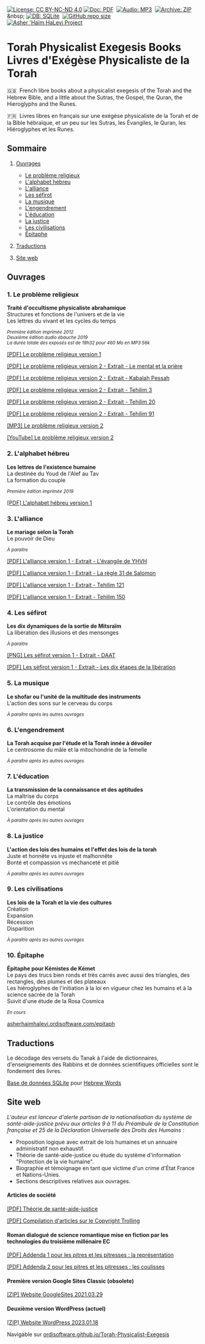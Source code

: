 [![License: CC BY-NC-ND 4.0](https://img.shields.io/badge/license-CC_BY--NC--ND_4.0-seagreen.svg)](https://creativecommons.org/licenses/by-nc-nd/4.0/)
[![Doc: PDF](https://img.shields.io/badge/PDF-red.svg?label=doc)](https://en.wikipedia.org/wiki/PDF)&nbsp;
[![Audio: MP3](https://img.shields.io/badge/MP3-darkseagreen.svg?label=audio)](https://en.wikipedia.org/wiki/MP3)&nbsp;
[![Archive: ZIP](https://img.shields.io/badge/ZIP-darkkhaki.svg?label=archive)](https://en.wikipedia.org/wiki/ZIP_(file_format))&nbsp;
[![DB: SQLite](https://img.shields.io/badge/SQLite-darkgoldenrod.svg?label=db)](https://www.sqlite.org)&nbsp;
[![GitHub repo size](https://img.shields.io/github/repo-size/ordisoftware/Torah-Physicalist-Exegesis)](#)&nbsp;<br/>
[![Asher 'Haïm HaLevi Project](https://img.shields.io/badge/-Asher%20'Haïm%20HaLevi%20Project-355F90?logo=WordPress&logoColor=white)](https://asherhaimhalevi.ordisoftware.com)&nbsp;

# Torah Physicalist Exegesis Books<br>Livres d'Exégèse Physicaliste de la Torah

:gb:&nbsp;&nbsp;French libre books about a physicalist exegesis of the Torah and the Hebrew Bible, and a little about the Sutras, the Gospel, the Quran, the Hieroglyphs and the Runes.

:fr:&nbsp;&nbsp;Livres libres en français sur une exégèse physicaliste de la Torah et de la Bible hébraïque, et un peu sur les Sutras, les Évangiles, le Quran, les Hiéroglyphes et les Runes.

## Sommaire

1. [Ouvrages](#ouvrages)

    - [Le problème religieux](#1-le-probl%C3%A8me-religieux)<br>
    - [L'alphabet hébreu](#2-lalphabet-h%C3%A9breu)<br>
    - [L'alliance](#3-lalliance)<br>
    - [Les séfirot](#4-les-s%C3%A9firot)<br>
    - [La musique](#5-la-musique)<br>
    - [L'engendrement](#6-lengendrement)<br>
    - [L'éducation](#7-l%C3%A9ducation)<br>
    - [La justice](#8-la-justice)
    - [Les civilisations](#9-les-civilisations)
    - [Épitaphe](#10-%C3%A9pitaphe)
  
2. [Traductions](#traductions)

3. [Site web](#site-web)

## Ouvrages

### 1. Le problème religieux

**Traité d'occultisme physicaliste abrahamique**<br>
Structures et fonctions de l'univers et de la vie<br>
Les lettres du vivant et les cycles du temps

<sup>*Première édition imprimée 2012*<br>
*Deuxième édition audio ébauche 2019*<br>
*La durée totale des exposés est de 19h32 pour 460 Mo en MP3 56k*</sup>

[[PDF] Le problème religieux version 1](https://github.com/Ordisoftware/Torah-Physicalist-Exegesis/blob/main/Le%20probl%C3%A8me%20religieux%20I/Le%20probl%C3%A8me%20religieux%20v1.pdf)<br>

[[PDF] Le problème religieux version 2 - Extrait - Le mental et la prière](https://github.com/Ordisoftware/Torah-Physicalist-Exegesis/blob/main/Le%20probl%C3%A8me%20religieux%20II/Le%20probl%C3%A8me%20religieux%20v2%20-%20Extrait%20-%20Pri%C3%A8re.pdf)<br>

[[PDF] Le problème religieux version 2 - Extrait - Kabalah Pessah](https://github.com/Ordisoftware/Torah-Physicalist-Exegesis/blob/main/Le%20probl%C3%A8me%20religieux%20II/Le%20probl%C3%A8me%20religieux%20v2%20-%20Extrait%20-%20Kabalah%20Pessah.pdf)<br>

[[PDF] Le problème religieux version 2 - Extrait - Tehilim 3](https://github.com/Ordisoftware/Torah-Physicalist-Exegesis/blob/main/Le%20probl%C3%A8me%20religieux%20II/Le%20probl%C3%A8me%20religieux%20v2%20-%20Extrait%20-%20Tehilim%203.pdf)<br>

[[PDF] Le problème religieux version 2 - Extrait - Tehilim 20](https://github.com/Ordisoftware/Torah-Physicalist-Exegesis/blob/main/Le%20probl%C3%A8me%20religieux%20II/Le%20probl%C3%A8me%20religieux%20v2%20-%20Extrait%20-%20Tehilim%2020.pdf)<br>

[[PDF] Le problème religieux version 2 - Extrait - Tehilim 91](https://github.com/Ordisoftware/Torah-Physicalist-Exegesis/blob/main/Le%20probl%C3%A8me%20religieux%20II/Le%20probl%C3%A8me%20religieux%20v2%20-%20Extrait%20-%20Tehilim%2091.pdf)<br>

[[MP3] Le problème religieux version 2](Audio)<br>

[[YouTube] Le problème religieux version 2](https://www.youtube.com/playlist?list=PLSn7yTHwEx-DL6u9qWpRtF1vEAEVxe1Hk)<br>

### 2. L'alphabet hébreu

**Les lettres de l'existence humaine**<br>
La destinée du Youd de l'Alef au Tav<br>
La formation du couple

<sup>*Première édition imprimée 2019*</sup>

[[PDF] L'alphabet hébreu version 1](https://github.com/Ordisoftware/Torah-Physicalist-Exegesis/blob/main/L'alphabet%20h%C3%A9breu%20I/L'alphabet%20h%C3%A9breu%20v1.pdf)

### 3. L'alliance

**Le mariage selon la Torah**<br>
Le pouvoir de Dieu<br>

<sup>*À paraitre*</sup>

[[PDF] L'alliance version 1 - Extrait - L'évangile de YHVH](https://github.com/Ordisoftware/Torah-Physicalist-Exegesis/blob/main/L'alliance%20I/L'alliance%20v1%20-%20Extrait%20-%20Evangile%20YHVH.pdf)

[[PDF] L'alliance version 1 - Extrait - La règle 31 de Salomon](https://github.com/Ordisoftware/Torah-Physicalist-Exegesis/blob/main/L'alliance%20I/L'alliance%20v1%20-%20Extrait%20-%20R%C3%A8gle%2031%20de%20Salomon.pdf)<br>

[[PDF] L'alliance version 1 - Extrait - Tehilim 121](https://github.com/Ordisoftware/Torah-Physicalist-Exegesis/blob/main/L'alliance%20I/L'alliance%20v1%20-%20Extrait%20-%20Tehilim%20121.pdf)<br>

[[PDF] L'alliance version 1 - Extrait - Tehilim 150](https://github.com/Ordisoftware/Torah-Physicalist-Exegesis/blob/main/L'alliance%20I/L'alliance%20v1%20-%20Extrait%20-%20Tehilim%20150.pdf)<br>

### 4. Les séfirot

**Les dix dynamiques de la sortie de Mitsraïm**<br>
La libération des illusions et des mensonges

<sup>*À paraitre*</sup>

[[PNG] Les séfirot version 1 - Extrait - DAAT](https://github.com/Ordisoftware/Torah-Physicalist-Exegesis/blob/main/Les%20séfirot%20I/Les%20séfirot%20v1%20-%20Extrait%20-%20DAAT.png)

[[PDF] Les séfirot version 1 - Extrait - Les dix étapes de la libération](https://github.com/Ordisoftware/Torah-Physicalist-Exegesis/blob/main/Les%20séfirot%20I/Les%20s%C3%A9firot%20v1%20-%20Extrait%20-%20Les%20dix%20%C3%A9tapes%20de%20la%20lib%C3%A9ration.pdf)

### 5. La musique

**Le shofar ou l'unité de la multitude des instruments**<br>
L'action des sons sur le cerveau du corps

<sup>*À paraître après les autres ouvrages*</sup>

### 6. L'engendrement

**La Torah acquise par l'étude et la Torah innée à dévoiler**<br>
Le centrosome du mâle et la mitochondrie de la femelle

<sup>*À paraître après les autres ouvrages*</sup>

### 7. L'éducation

**La transmission de la connaissance et des aptitudes**<br>
La maîtrise du corps<br>
Le contrôle des émotions<br>
L'orientation du mental

<sup>*À paraître après les autres ouvrages*</sup>

### 8. La justice

**L'action des lois des humains et l'effet des lois de la torah**<br>
Juste et honnête vs injuste et malhonnête<br>
Bonté et compassion vs méchanceté et pitié

<sup>*À paraître après les autres ouvrages*</sup>

### 9. Les civilisations

**Les lois de la Torah et la vie des cultures**<br>
Création<br>
Expansion<br>
Récession<br>
Disparition

<sup>*À paraître après les autres ouvrages*</sup>

### 10. Épitaphe

**Épitaphe pour Kémistes de Kémet**<br>
Le pays des trucs bien ronds et très carrés avec aussi des triangles, des rectangles, des plumes et des plateaux<br>
Les hiéroglyphes de l'initiation à la loi en vigueur chez les humains et à la science sacrée de la Torah<br>
Suivit d'une étude de la Rosa Cosmica

<sup>*En cours*</sup>

[asherhaimhalevi.ordisoftware.com/epitaph](https://asherhaimhalevi.ordisoftware.com/works/epitaph/)

## Traductions

Le décodage des versets du Tanak à l'aide de dictionnaires, d'enseignements des Rabbins et de données scientifiques officielles sont le fondement des livres.

[Base de données SQLite](Tanak) pour [Hebrew Words](https://github.com/Ordisoftware/Hebrew-Words)<br>

## Site web

*L'auteur est lanceur d'alerte partisan de la nationalisation du système de santé-aide-justice prévu aux articles 9 à 11 du Préambule de la Constitution française et 25 de la Déclaration Universelle des Droits des Humains :*

- Proposition logique avec extrait de lois humaines et un annuaire administratif non exhaustif.
- Théorie de santé-aide-justice ou étude du système d'information "Protection de la vie humaine".
- Biographie et témoignage en tant que victime d'un crime d'État France et Nations-Unies.
- Sections descriptives relatives aux ouvrages.

#### Articles de société

[[PDF] Théorie de santé-aide-justice](https://github.com/Ordisoftware/Torah-Physicalist-Exegesis/blob/main/Documents/Th%C3%A9orie%20de%20sant%C3%A9-aide-justice.pdf)

[[PDF] Compilation d'articles sur le Copyright Trolling](https://github.com/Ordisoftware/Torah-Physicalist-Exegesis/blob/main/Documents/Articles%20sur%20le%20Copyright%20Trolling.pdf)

#### Roman dialogué de science romantique mise en fiction par les technologies du troisième millénaire EC

[[PDF] Addenda 1 pour les pitres et les pitresses : la représentation](https://github.com/Ordisoftware/Torah-Physicalist-Exegesis/blob/main/Documents/Addenda-pour-les-pitres-et-les-pitresses-1.pdf)
                                                                       
[[PDF] Addenda 2 pour les pitres et les pitresses : les coulisses](https://github.com/Ordisoftware/Torah-Physicalist-Exegesis/blob/main/Documents/Addenda-pour-les-pitres-et-les-pitresses-2.pdf)

#### Première version Google Sites Classic (obsolete)

[[ZIP] Website GoogleSites 2021.03.29](Website%20GoogleSites.zip)

#### Deuxième version WordPress (actuel)

[[ZIP] Website WordPress 2023.01.18](Website%20WordPress.zip)

Navigable sur [ordisoftware.github.io/Torah-Physicalist-Exegesis](https://ordisoftware.github.io/Torah-Physicalist-Exegesis)
